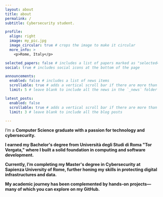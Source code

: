 ```yaml
---
layout: about
title: about
permalink: /
subtitle: Cybersecurity student.

profile:
  align: right
  image: my_pic.jpg
  image_circular: true # crops the image to make it circular
  more_info: >
    <p>Rome, Italy</p>

selected_papers: false # includes a list of papers marked as "selected={true}"
social: true # includes social icons at the bottom of the page

announcements:
  enabled: false # includes a list of news items
  scrollable: true # adds a vertical scroll bar if there are more than 3 news items
  limit: 5 # leave blank to include all the news in the `_news` folder

latest_posts:
  enabled: false
  scrollable: true # adds a vertical scroll bar if there are more than 3 new posts items
  limit: 3 # leave blank to include all the blog posts
  
---
```


I’m a <b>Computer Science graduate<b> with a passion for technology and cybersecurity. 

I earned my Bachelor's degree from Università degli Studi di Roma "Tor Vergata," where I built a solid foundation in computing and software development. 

Currently, I’m completing my Master's degree in Cybersecurity at Sapienza University of Rome, further honing my skills in protecting digital infrastructures and data.

My academic journey has been complemented by hands-on projects—many of which you can explore on my GitHub.
